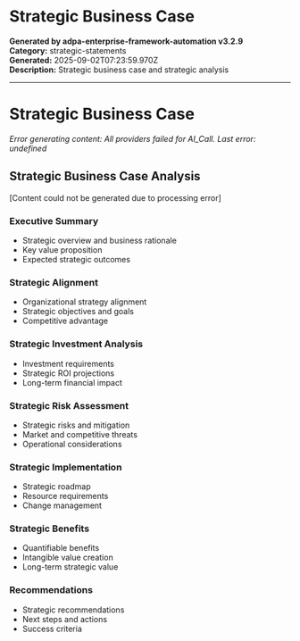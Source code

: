 # Strategic Business Case

**Generated by adpa-enterprise-framework-automation v3.2.9**  
**Category:** strategic-statements  
**Generated:** 2025-09-02T07:23:59.970Z  
**Description:** Strategic business case and strategic analysis

---

# Strategic Business Case

*Error generating content: All providers failed for AI_Call. Last error: undefined*

## Strategic Business Case Analysis

[Content could not be generated due to processing error]

### Executive Summary
- Strategic overview and business rationale
- Key value proposition  
- Expected strategic outcomes

### Strategic Alignment  
- Organizational strategy alignment
- Strategic objectives and goals
- Competitive advantage

### Strategic Investment Analysis
- Investment requirements
- Strategic ROI projections
- Long-term financial impact

### Strategic Risk Assessment
- Strategic risks and mitigation
- Market and competitive threats
- Operational considerations

### Strategic Implementation
- Strategic roadmap
- Resource requirements
- Change management

### Strategic Benefits
- Quantifiable benefits
- Intangible value creation
- Long-term strategic value

### Recommendations
- Strategic recommendations
- Next steps and actions
- Success criteria
